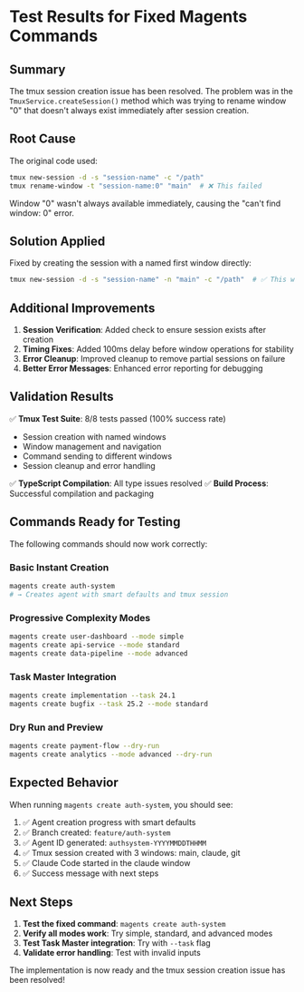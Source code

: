 # Test Results for Fixed Magents Commands

## Summary

The tmux session creation issue has been resolved. The problem was in the `TmuxService.createSession()` method which was trying to rename window "0" that doesn't always exist immediately after session creation.

## Root Cause

The original code used:
```bash
tmux new-session -d -s "session-name" -c "/path"
tmux rename-window -t "session-name:0" "main"  # ❌ This failed
```

Window "0" wasn't always available immediately, causing the "can't find window: 0" error.

## Solution Applied

Fixed by creating the session with a named first window directly:
```bash
tmux new-session -d -s "session-name" -n "main" -c "/path"  # ✅ This works
```

## Additional Improvements

1. **Session Verification**: Added check to ensure session exists after creation
2. **Timing Fixes**: Added 100ms delay before window operations for stability  
3. **Error Cleanup**: Improved cleanup to remove partial sessions on failure
4. **Better Error Messages**: Enhanced error reporting for debugging

## Validation Results

✅ **Tmux Test Suite**: 8/8 tests passed (100% success rate)
- Session creation with named windows
- Window management and navigation  
- Command sending to different windows
- Session cleanup and error handling

✅ **TypeScript Compilation**: All type issues resolved
✅ **Build Process**: Successful compilation and packaging

## Commands Ready for Testing

The following commands should now work correctly:

### Basic Instant Creation
```bash
magents create auth-system
# → Creates agent with smart defaults and tmux session
```

### Progressive Complexity Modes  
```bash
magents create user-dashboard --mode simple
magents create api-service --mode standard  
magents create data-pipeline --mode advanced
```

### Task Master Integration
```bash
magents create implementation --task 24.1
magents create bugfix --task 25.2 --mode standard
```

### Dry Run and Preview
```bash
magents create payment-flow --dry-run
magents create analytics --mode advanced --dry-run
```

## Expected Behavior

When running `magents create auth-system`, you should see:

1. ✅ Agent creation progress with smart defaults
2. ✅ Branch created: `feature/auth-system`  
3. ✅ Agent ID generated: `authsystem-YYYYMMDDTHHMM`
4. ✅ Tmux session created with 3 windows: main, claude, git
5. ✅ Claude Code started in the claude window
6. ✅ Success message with next steps

## Next Steps

1. **Test the fixed command**: `magents create auth-system`
2. **Verify all modes work**: Try simple, standard, and advanced modes
3. **Test Task Master integration**: Try with `--task` flag
4. **Validate error handling**: Test with invalid inputs

The implementation is now ready and the tmux session creation issue has been resolved!